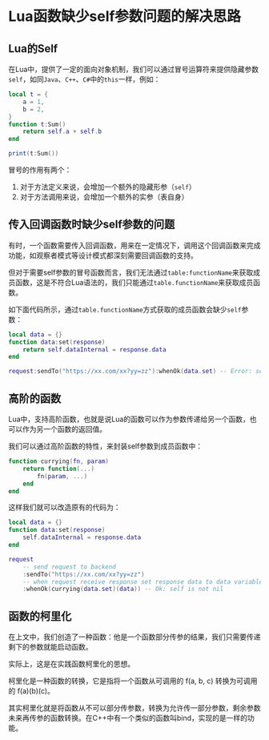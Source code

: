 # Lua函数缺少self参数问题的解决思路

## Lua的Self

在Lua中，提供了一定的面向对象机制，我们可以通过冒号运算符来提供隐藏参数`self`，如同`Java`、`C++`、`C#`中的`this`一样，例如：
```lua
local t = {
    a = 1,
    b = 2,
}
function t:Sum()
    return self.a + self.b
end

print(t:Sum())
```

冒号的作用有两个：
1. 对于方法定义来说，会增加一个额外的隐藏形参（`self`）
2. 对于方法调用来说，会增加一个额外的实参（表自身）

## 传入回调函数时缺少self参数的问题

有时，一个函数需要传入回调函数，用来在一定情况下，调用这个回调函数来完成功能，如观察者模式等设计模式都深刻需要回调函数的支持。

但对于需要self参数的冒号函数而言，我们无法通过`table:functionName`来获取成员函数，这是不符合Lua语法的，我们只能通过`table.functionName`来获取成员函数。

如下面代码所示，通过`table.functionName`方式获取的成员函数会缺少`self`参数：

```lua
local data = {}
function data:set(response)
    return self.dataInternal = response.data
end

request:sendTo("https://xx.com/xx?yy=zz"):whenOk(data.set) -- Error: self is nil!!!
```

## 高阶的函数

Lua中，支持高阶函数，也就是说Lua的函数可以作为参数传递给另一个函数，也可以作为另一个函数的返回值。

我们可以通过高阶函数的特性，来封装self参数到成员函数中：
```lua
function currying(fn, param)
    return function(...)
        fn(param, ...)
    end
end
```

这样我们就可以改造原有的代码为：
```lua
local data = {}
function data:set(response)
    self.dataInternal = response.data
end

request
    -- send request to backend
    :sendTo("https://xx.com/xx?yy=zz")
    -- when request receive response set response data to data variable
    :whenOk(currying(data.set)(data)) -- Ok: self is not nil
```

## 函数的柯里化

在上文中，我们创造了一种函数：他是一个函数部分传参的结果，我们只需要传递剩下的参数就能启动函数。

实际上，这是在实践函数柯里化的思想。

柯里化是一种函数的转换，它是指将一个函数从可调用的 f(a, b, c) 转换为可调用的 f(a)(b)(c)。

其实柯里化就是将函数从不可以部分传参数，转换为允许传一部分参数，剩余参数未来再传参的函数转换。在C++中有一个类似的函数叫bind，实现的是一样的功能。
